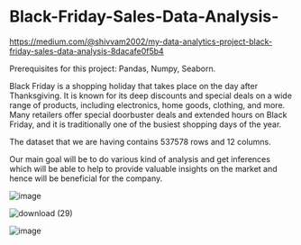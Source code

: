 # Black-Friday-Sales-Data-Analysis-

https://medium.com/@shivvam2002/my-data-analytics-project-black-friday-sales-data-analysis-8dacafe0f5b4 

Prerequisites for this project: Pandas, Numpy, Seaborn.   


Black Friday is a shopping holiday  that takes place on the day after Thanksgiving. It is known for its deep discounts and special deals on a wide range of products, including electronics, home goods, clothing, and more. Many retailers offer special doorbuster deals and extended hours on Black Friday, and it is traditionally one of the busiest shopping days of the year. 

The dataset that we are having contains 537578 rows and 12 columns.

Our main goal will be to do various kind of analysis and get inferences which will be able to help to provide valuable insights on the market and hence will be beneficial for the company.


![image](https://github.com/Dubeyrock/Black-Friday-Sales-Data-Analysis-/assets/96882359/93f24153-965e-4e6a-a081-41b42de78b4c) 



![download (29)](https://github.com/Dubeyrock/Black-Friday-Sales-Data-Analysis-/assets/96882359/a18cb618-7d30-436f-9aae-e28b98206679)



![image](https://github.com/Dubeyrock/Black-Friday-Sales-Data-Analysis-/assets/96882359/3ee28155-8db8-40c8-a215-ab517380d7ec)








